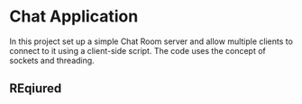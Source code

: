 # Chat Application
In this project set up a simple Chat Room server and allow multiple clients to connect to it using a client-side script. The code uses the concept of sockets and threading. 

## REqiured
